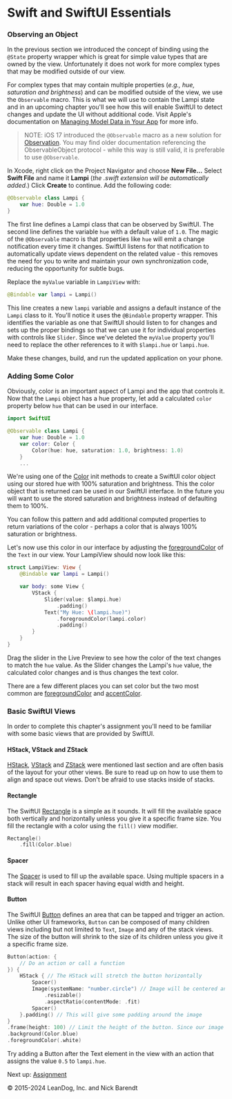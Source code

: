 # Swift and SwiftUI Essentials

### Observing an Object

In the previous section we introduced the concept of binding using the `@State` property wrapper which is great for simple value types that are owned by the view. Unfortunately it does not work for more complex types that may be modified outside of our view. 

For complex types that may contain multiple properties (*e.g., hue, saturation and brightness*) and can be modified outside of the view, we use the `Observable` macro. This is what we will use to contain the Lampi state and in an upcoming chapter you'll see how this will enable SwiftUI to detect changes and update the UI without additional code. Visit Apple's documentation on [Managing Model Data in Your App](https://developer.apple.com/documentation/swiftui/managing-model-data-in-your-app) for more info.

> NOTE: iOS 17 introduced the `@Observable` macro as a new solution for [Observation](https://developer.apple.com/documentation/Observation). You may find older documentation referencing the ObservableObject protocol - while this way is still valid, it is preferable to use `@Observable`.

In Xcode, right click on the Project Navigator and choose **New File...** Select **Swift File** and name it **Lampi** (*the .swift extension will be automatically added.*) Click **Create** to continue. Add the following code:

```swift
@Observable class Lampi {
	var hue: Double = 1.0
}
```

The first line defines a Lampi class that can be observed by SwiftUI. The second line defines the variable `hue` with a default value of `1.0`. The magic of the `@Observable` macro is that properties like `hue` will emit a change notification every time it changes. SwiftUI listens for that notification to automatically update views dependent on the related value - this removes the need for you to write and maintain your own synchronization code, reducing the opportunity for subtle bugs.

Replace the `myValue` variable in `LampiView` with:

```swift
@Bindable var lampi = Lampi()
```

This line creates a new `lampi` variable and assigns a default instance of the `Lampi` class to it. You'll notice it uses the `@Bindable` property wrapper. This identifies the variable as one that SwiftUI should listen to for changes and sets up the proper bindings so that we can use it for individual properties with controls like `Slider`. Since we've deleted the `myValue` property you'll need to replace the other references to it with `$lampi.hue` or `lampi.hue`.

Make these changes, build, and run the updated application on your phone.


### Adding Some Color

Obviously, color is an important aspect of Lampi and the app that controls it. Now that the `Lampi` object has a hue property, let add a calculated `color` property below `hue` that can be used in our interface.

```swift
import SwiftUI

@Observable class Lampi {
    var hue: Double = 1.0
    var color: Color {
        Color(hue: hue, saturation: 1.0, brightness: 1.0)
    }
	...
``` 
We're using one of the [Color](https://developer.apple.com/documentation/swiftui/color) init methods to create a SwiftUI color object using our stored hue with 100% saturation and brightness. This the color object that is returned can be used in our SwiftUI interface. In the future you will want to use the stored saturation and brightness instead of defaulting them to 100%.

You can follow this pattern and add additional computed properties to return variations of the color - perhaps a color that is always 100% saturation or brightness.

Let's now use this color in our interface by adjusting the [foregroundColor](https://developer.apple.com/documentation/swiftui/color/foregroundcolor(_:)) of the `Text` in our view. Your LampiView should now look like this:

```swift
struct LampiView: View {
    @Bindable var lampi = Lampi()

    var body: some View {
        VStack {
            Slider(value: $lampi.hue)
                .padding()
            Text("My Hue: \(lampi.hue)")
                .foregroundColor(lampi.color)
                .padding()
        }
    }
}
``` 

Drag the slider in the Live Preview to see how the color of the text changes to match the `hue` value. As the Slider changes the Lampi's `hue` value, the calculated color changes and is thus changes the text color.

There are a few different places you can set color but the two most common are [foregroundColor](https://developer.apple.com/documentation/swiftui/color/foregroundcolor(_:)) and [accentColor](https://developer.apple.com/documentation/swiftui/color/accentcolor(_:)).

### Basic SwiftUI Views

In order to complete this chapter's assignment you'll need to be familiar with some basic views that are provided by SwiftUI.

#### HStack, VStack and ZStack

[HStack](https://developer.apple.com/documentation/swiftui/hstack), [VStack](https://developer.apple.com/documentation/swiftui/vstack) and [ZStack](https://developer.apple.com/documentation/swiftui/zstack) were mentioned last section and are often basis of the layout for your other views. Be sure to read up on how to use them to align and space out views. Don't be afraid to use stacks inside of stacks.

#### Rectangle

The SwiftUI [Rectangle](https://developer.apple.com/documentation/swiftui/rectangle) is a simple as it sounds. It will fill the available space both vertically and horizontally unless you give it a specific frame size. You fill the rectangle with a color using the `fill()` view modifier. 

```swift
Rectangle()
	.fill(Color.blue)
```
#### Spacer

The [Spacer](https://developer.apple.com/documentation/swiftui/spacer) is used to fill up the available space. Using multiple spacers in a stack will result in each spacer having equal width and height.

#### Button

The SwiftUI [Button](https://developer.apple.com/documentation/swiftui/button) defines an area that can be tapped and trigger an action. Unlike other UI frameworks, `Button` can be composed of many children views including but not limited to `Text`, `Image` and any of the stack views. The size of the button will shrink to the size of its children unless you give it a specific frame size.

```swift
Button(action: {
	// Do an action or call a function
}) {
    HStack { // The HStack will stretch the button horizontally
        Spacer()
        Image(systemName: "number.circle") // Image will be centered and fill the available space
            .resizable()
            .aspectRatio(contentMode: .fit)
        Spacer()
    }.padding() // This will give some padding around the image
}
.frame(height: 100) // Limit the height of the button. Since our image is resizable it will take as much space as it can get unless we limit it.
.background(Color.blue)
.foregroundColor(.white)
```

Try adding a Button after the Text element in the view with an action that assigns the value `0.5` to `lampi.hue`.

Next up: [Assignment](../08.5_Assignment/README.md)

&copy; 2015-2024 LeanDog, Inc. and Nick Barendt
